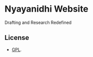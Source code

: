 # Nyayanidhi Website

Drafting and Research Redefined

## License

- [GPL](https://www.gnu.org/licenses/gpl-3.0.html).